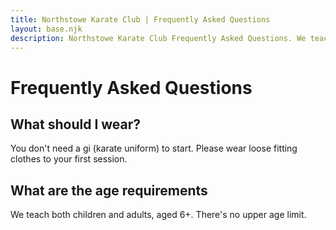 ```yaml
---
title: Northstowe Karate Club | Frequently Asked Questions
layout: base.njk
description: Northstowe Karate Club Frequently Asked Questions. We teach both children and adults, aged 6+. Please wear comfortable loose clothing to your first lesson.
---
```

# Frequently Asked Questions

## What should I wear?
You don't need a gi (karate uniform) to start. Please wear loose fitting clothes to your first session.

## What are the age requirements
We teach both children and adults, aged 6+. There's no upper age limit.

